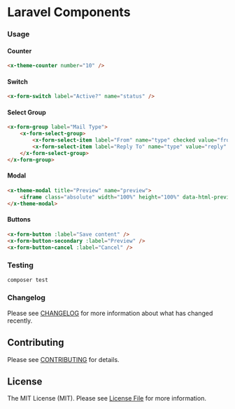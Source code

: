 # Laravel Components

### Usage

#### Counter

```html
<x-theme-counter number="10" />
```

#### Switch

```html
<x-form-switch label="Active?" name="status" />
```

#### Select Group

```html
<x-form-group label="Mail Type">
    <x-form-select-group>
        <x-form-select-item label="From" name="type" checked value="from" />
        <x-form-select-item label="Reply To" name="type" value="reply" />
    </x-form-select-group>
</x-form-group>
```

#### Modal

```html
<x-theme-modal title="Preview" name="preview">
    <iframe class="absolute" width="100%" height="100%" data-html-preview-target></iframe>
</x-theme-modal>
```

#### Buttons

```html
<x-form-button :label="Save content" />
<x-form-button-secondary :label="Preview" />
<x-form-button-cancel :label="Cancel" />
```

### Testing

```bash
composer test
```

### Changelog

Please see [CHANGELOG](CHANGELOG.md) for more information about what has changed recently.

## Contributing

Please see [CONTRIBUTING](CONTRIBUTING.md) for details.

## License

The MIT License (MIT). Please see [License File](LICENSE.md) for more information.
